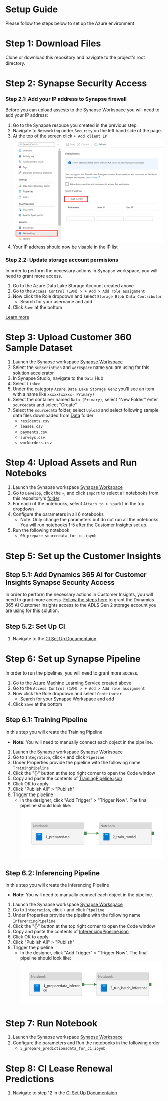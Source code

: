 # Setup Guide 
Please follow the steps below to set up the Azure environment

# Step 1: Download Files
Clone or download this repository and navigate to the project's root directory.

# Step 2: Synapse Security Access

### Step 2.1: Add your IP address to Synapse firewall
Before you can upload assests to the Synapse Workspace you will need to add your IP address:
1. Go to the Synapse resouce you created in the previous step. 
2. Navigate to `Networking` under `Security` on the left hand side of the page.
3. At the top of the screen click `+ Add client IP`
    ![Update Firewalls](./img/deploy-firewall.png)  
4. Your IP address should now be visable in the IP list

### Step 2.2: Update storage account permisions 
In order to perform the necessary actions in Synapse workspace, you will need to grant more access.
1. Go to the Azure Data Lake Storage Account created above
2. Go to the `Access Control (IAM) > + Add > Add role assignment` 
3. Now click the Role dropdown and select `Storage Blob Data Contributor`
    - Search for your username and add
4. Click `Save` at the bottom

[Learn more](https://docs.microsoft.com/azure/synapse-analytics/security/how-to-set-up-access-control)

# Step 3: Upload Customer 360 Sample Dataset
1. Launch the Synapse workspace [Synapse Workspace](https://ms.web.azuresynapse.net/)
2. Select the `subscription` and `workspace` name you are using for this solution accelerator
3. In Synapse Studio, navigate to the `Data` Hub
4. Select `Linked`
5. Under the category `Azure Data Lake Storage Gen2` you'll see an item with a name like `xxxxx(xxxxx- Primary)`
6. Select the container named `Data (Primary)`, select "New Folder" enter `sourcedata` and select "Create" 
7. Select the `sourcedata` folder, select `Upload` and select following sample data files downloaded from [Data](./Data/) folder
	- `residents.csv`
	- `leases.csv`
	- `payments.csv`
	- `surveys.csv`
	- `workorders.csv`


# Step 4: Upload Assets and Run Noteboks
1. Launch the Synapse workspace [Synapse Workspace](https://ms.web.azuresynapse.net/)
2. Go to `Develop`, click the `+`, and click `Import` to select all notebooks from this repository's [folder](./Code/SynapseNotebooks)
3. For each of the notebooks, select `Attach to > spark1` in the top dropdown
4. Configure the parameters in all 6 notebooks 
	* Note: Only change the parameters but do not run all the notebooks. You will run notebooks 1-5 after the Customer Insights set up. 
5. Run the following notebook
	* `00_prepare_sourcedata_for_ci.ipynb`
	
	
# Step 5: Set up the Customer Insights 
## Step 5.1: Add Dynamics 365 AI for Customer Insights Synapse Security Access 
In order to perform the necessary actions in Customer Insights, you will need to grant more access.
[Follow the steps here](https://docs.microsoft.com/en-us/dynamics365/customer-insights/audience-insights/connect-service-principal#grant-permissions-to-the-service-principal-to-access-the-storage-account) to grant the Dynamics 365 AI Customer Insights access to the ADLS Gen 2 storage account you are using for this solution.
## Step 5.2: Set Up CI
1. Navigate to the [CI Set Up Documentaion](./CustomerInsightsSetup.md)

# Step 6: Set up Synapse Pipeline
In order to run the pipelines, you will need to grant more access.
1. Go to the Azure Machine Learning Service created above
2. Go to the `Access Control (IAM) > + Add > Add role assignment` 
3. Now click the Role dropdown and select `Contributor`
    - Search for your Synapse Workspace and add
4. Click `Save` at the bottom

## Step 6.1: Training Pipeline 
In this step you will create the Training Pipeline 
* **Note:** You will need to manually connect each object in the pipeline.

1. Launch the Synapse workspace [Synapse Workspace](https://ms.web.azuresynapse.net/)
2. Go to `Integration`, click `+` and click `Pipeline` 
3. Under Properties provide the pipeline with the following name `TrainingPipeline`
4. Click the "{}" button at the top right corner to open the Code window
5. Copy and paste the contents of [TrainingPipeline.json](./Code/SynapsePipelines/TrainingPipeline.json)
6. Click OK to apply
7. Click "Publish All" > "Publish"
8. Trigger the pipeline
	* In the designer, click "Add Trigger" > "Trigger Now". The final pipeline should look like:
	![TrainingPipeline](./img/TrainingPipeline.png)

## Step 6.2: Inferencing Pipeline
In this step you will create the Inferencing Pipeline 
* **Note:** You will need to manually connect each object in the pipeline.

1. Launch the Synapse workspace [Synapse Workspace](https://ms.web.azuresynapse.net/)
2. Go to `Integration`, click `+` and click `Pipeline` 
3. Under Properties provide the pipeline with the following name `InferencingPipeline`
4. Click the "{}" button at the top right corner to open the Code window
5. Copy and paste the contents of [InferencingPipeline.json](./Code/SynapsePipelines/InferencingPipeline.json)
6. Click OK to apply
7. Click "Publish All" > "Publish"
8. Trigger the pipeline
	* In the designer, click "Add Trigger" > "Trigger Now". The final pipeline should look like:
	![InferencingPipeline](./img/InferencingPipeline.png)

# Step 7: Run Notebook  
1. Launch the Synapse workspace [Synapse Workspace](https://ms.web.azuresynapse.net/)
4. Configure the parameters and Run the notebooks in the following order
	* `5_prepare_predictionsdata_for_ci.ipynb`


# Step 8: CI Lease Renewal Predictions 
1. Navigate to step 12 in the [CI Set Up Documentaion](./CustomerInsightsSetup.md)